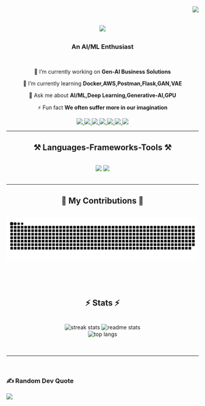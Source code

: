 <img align="right" src="https://visitor-badge.laobi.icu/badge?page_id=yashsarnaik.yashsarnaik" />

<h1 align="center">
    <img src="https://readme-typing-svg.herokuapp.com/?font=Righteous&size=35&center=true&vCenter=true&width=500&height=70&duration=4000&lines=Hi+There!+👋;+I'm+Yash+Sarnaik!;" />
</h1>

<h3 align="center">An AI/ML Enthusiast </h3>

<br/>

<div align="center">
 
 🔭 I’m currently working on **Gen-AI Business Solutions**
 
 🌱 I’m currently learning **Docker,AWS,Postman,Flask,GAN,VAE**

💬 Ask me about **AI/ML,Deep Learning,Generative-AI,GPU**

⚡ Fun fact **We often suffer more in our imagination**

 </div>

 <div align="center"> 
  <a href="mailto:yashsarnaik2303@gmail.com">
    <img src="https://img.shields.io/badge/Gmail-333333?style=for-the-badge&logo=gmail&logoColor=red" />
  </a>
  <a href="https://linkedin.com/in/yashsarnaik-23" target="_blank">
    <img src="https://img.shields.io/badge/LinkedIn-0077B5?style=for-the-badge&logo=linkedin&logoColor=white" target="_blank" />
  </a>
  <a href="https://yashsarnaik.streamlit.app" target="_blank">
     <img src="https://img.shields.io/badge/Portfolio-FF5722?style=for-the-badge&logo=todoist&logoColor=white" target="_blank" /> 
  </a>
  <a href="https://www.instagram.com/yashsarnaik23/" target="_blank">
     <img src="https://img.shields.io/badge/Instagram-E4405F?style=for-the-badge&logo=instagram&logoColor=white" target="_blank" /> 
  </a>
  <a href="https://www.snapchat.com/add/sarnaik1023?share_id=7KuIaoFjEgs&locale=en-GB" target="_blank">
     <img src="https://img.shields.io/badge/Snapchat-FFFC00?style=for-the-badge&logo=snapchat&logoColor=white" target="_blank" /> 
  </a>
   <a href="https://x.com/Yash_Sarnaik23" target="_blank">
     <img src="https://img.shields.io/badge/X-%23000000.svg?style=for-the-badge&logo=X&logoColor=white" target="_blank" /> 
  </a>
   <a href="https://www.threads.net/@yashsarnaik23" target="_blank">
     <img src="https://img.shields.io/badge/Threads-000000?style=for-the-badge&logo=Threads&logoColor=white" target="_blank" /> 
  </a>       
</div>

 <hr/>
 
<h2 align="center">⚒️ Languages-Frameworks-Tools ⚒️</h2>
<br/>
<div align="center">
    <img src="https://skillicons.dev/icons?i=git,github,python,r,mysql" />
    <img src="https://skillicons.dev/icons?i=flask,tensorflow,pytorch,anaconda,fastapi,vscode,scikitlearn,opencv,docker" /><br>
</div>

<br/>
<hr/>

<div align="center">
  <h2>🐍 My Contributions 🐍</h2>
  <br>
  <img alt="snake eating my contributions" src="https://raw.githubusercontent.com/yashsarnaik/yashsarnaik/output/github-contribution-grid-snake.svg" />
  
  <br/><br/><br/>
</div>

<h2 align="center">⚡ Stats ⚡</h2>
<br>
<div align=center>
  <img width=390 src="https://github-readme-stats.vercel.app/api?username=yashsarnaik&theme=dark&hide_border=false&include_all_commits=true&count_private=true" alt="streak stats"/>
  <img width=390 src="https://github-readme-streak-stats.herokuapp.com/?user=yashsarnaik&theme=dark&hide_border=false" alt="readme stats" />
  <br/>
  <img width=325 align="center" src="https://github-readme-stats.vercel.app/api/top-langs/?username=yashsarnaik&theme=dark&hide_border=false&include_all_commits=true&count_private=true&layout=compact" alt="top langs" />
</div>
<br/><br/>

<hr/>

<br/>

### ✍️ Random Dev Quote
![](https://quotes-github-readme.vercel.app/api?type=horizontal&theme=radical)

